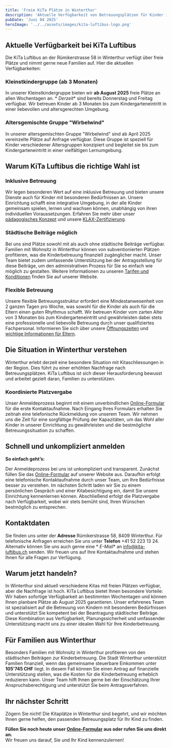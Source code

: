 ```yaml
---
title: 'Freie KiTa Plätze in Winterthur'
description: 'Aktuelle Verfügbarkeit von Betreuungsplätzen für Kinder in der KiTa Luftibus Winterthur'
pubDate: 'Juni 04 2025'
heroImage: '../../assets/images/kita-luftibus-logo.png'
---
```


## Aktuelle Verfügbarkeit bei KiTa Luftibus

Die KiTa Luftibus an der Rümikerstrasse 58 in Winterthur verfügt über freie Plätze und nimmt gerne
neue Familien auf. Hier die aktuellen Verfügbarkeiten:

### Kleinstkindergruppe (ab 3 Monaten)

In unserer Kleinstkindergruppe bieten wir **ab August 2025** freie Plätze an allen Wochentagen an. *
*Derzeit** sind bereits Donnerstag und Freitag verfügbar. Wir betreuen Kinder ab 3 Monaten bis zum
Kindergarteneintritt in einer liebevollen und altersgerechten Umgebung.

### Altersgemischte Gruppe "Wirbelwind"

In unserer altersgemischten Gruppe "Wirbelwind" sind ab April 2025 vereinzelte Plätze auf Anfrage
verfügbar. Diese Gruppe ist speziell für Kinder verschiedener Altersgruppen konzipiert und begleitet
sie bis zum Kindergarteneintritt in einer vielfältigen Lernumgebung.

## Warum KiTa Luftibus die richtige Wahl ist

### Inklusive Betreuung

Wir legen besonderen Wert auf eine inklusive Betreuung und bieten unsere Dienste auch für Kinder mit
besonderen Bedürfnissen an. Unsere Einrichtung schafft eine integrative Umgebung, in der alle Kinder
gemeinsam spielen, lernen und wachsen können, unabhängig von ihren individuellen Voraussetzungen.
Erfahren Sie mehr über unser [pädagogisches Konzept](/paedagogisches-konzept) und
unsere [KLAX-Zertifizierung](/paedagogisches-konzept/klax-zertifizierung).

### Städtische Beiträge möglich

Bei uns sind Plätze sowohl mit als auch ohne städtische Beiträge verfügbar. Familien mit Wohnsitz in
Winterthur können von subventionierten Plätzen profitieren, was die Kinderbetreuung finanziell
zugänglicher macht. Unser Team bietet zudem umfassende Unterstützung bei der Antragsstellung für
diese Beiträge, um den administrativen Prozess für Sie so einfach wie möglich zu gestalten. Weitere
Informationen zu unseren [Tarifen und Konditionen](/tarife-und-informationen) finden Sie auf unserer
Website.

### Flexible Betreuung

Unsere flexible Betreuungsstruktur erfordert eine Mindestanwesenheit von 2 ganzen Tagen pro Woche,
was sowohl für die Kinder als auch für die Eltern einen guten Rhythmus schafft. Wir betreuen Kinder
vom zarten Alter von 3 Monaten bis zum Kindergarteneintritt und gewährleisten dabei stets eine
professionelle und liebevolle Betreuung durch unser qualifiziertes Fachpersonal. Informieren Sie
sich über unsere [Öffnungszeiten](/tarife-und-informationen/oeffnungszeiten)
und [wichtige Informationen für Eltern](/tarife-und-informationen/wissenswertes-fuer-eltern).

## Die Situation in Winterthur verstehen

Winterthur erlebt derzeit eine besondere Situation mit Kitaschliessungen in der Region. Dies führt
zu einer erhöhten Nachfrage nach Betreuungsplätzen. KiTa Luftibus ist sich dieser Herausforderung
bewusst und arbeitet gezielt daran, Familien zu unterstützen.

### Koordinierte Platzvergabe

Unser Anmeldeprozess beginnt mit einem
unverbindlichen [Online-Formular](/verfuegbare-plaetze-und-anmeldung) für die erste Kontaktaufnahme.
Nach Eingang Ihres Formulars erhalten Sie zeitnah eine telefonische Rückmeldung von unserem Team.
Wir nehmen uns die Zeit für eine sorgfältige Prüfung der Kapazitäten, um das Wohl aller Kinder in
unserer Einrichtung zu gewährleisten und die bestmögliche Betreuungssituation zu schaffen.

## Schnell und unkompliziert anmelden

**So einfach geht’s:**

Der Anmeldeprozess bei uns ist unkompliziert und transparent. Zunächst füllen Sie
das [Online-Formular](/verfuegbare-plaetze-und-anmeldung) auf unserer Website aus. Daraufhin erfolgt
eine telefonische Kontaktaufnahme durch unser Team, um Ihre Bedürfnisse besser zu verstehen. Im
nächsten Schritt laden wir Sie zu einem persönlichen Gespräch und einer Kitabesichtigung ein, damit
Sie unsere Einrichtung kennenlernen können. Abschließend erfolgt die Platzvergabe nach
Verfügbarkeit, wobei wir stets bemüht sind, Ihren Wünschen bestmöglich zu entsprechen.

## Kontaktdaten

Sie finden uns unter der **Adresse** Rümikerstrasse 58, 8409 Winterthur. Für telefonische Anfragen
erreichen Sie uns unter **Telefon** +41 52 223 13 24. Alternativ können Sie uns auch gerne eine *
*E-Mail** an info@kita-luftibus.ch senden. Wir freuen uns auf Ihre Kontaktaufnahme und stehen Ihnen
für alle Fragen zur Verfügung.

## Warum jetzt handeln?

In Winterthur sind aktuell verschiedene Kitas mit freien Plätzen verfügbar, aber die Nachfrage ist
hoch. KiTa Luftibus bietet Ihnen besondere Vorteile: Wir haben sofortige Verfügbarkeit an bestimmten
Wochentagen und können Ihnen planbare Plätze ab August 2025 garantieren. Unser erfahrenes Team ist
spezialisiert auf die Betreuung von Kindern mit besonderen Bedürfnissen und unterstützt Sie
kompetent bei der Beantragung städtischer Beiträge. Diese Kombination aus Verfügbarkeit,
Planungssicherheit und umfassender Unterstützung macht uns zu einer idealen Wahl für Ihre
Kinderbetreuung.

## Für Familien aus Winterthur

Besonders Familien mit Wohnsitz in Winterthur profitieren von den städtischen Beiträgen zur
Kinderbetreuung. Die Stadt Winterthur unterstützt Familien finanziell, wenn das gemeinsame
steuerbare Einkommen unter **105'745 CHF** liegt. In diesem Fall können Sie einen Antrag auf
finanzielle Unterstützung stellen, was die Kosten für die Kinderbetreuung erheblich reduzieren kann.
Unser Team hilft Ihnen gerne bei der Einschätzung Ihrer Anspruchsberechtigung und unterstützt Sie
beim Antragsverfahren.

## Ihr nächster Schritt

Zögern Sie nicht! Die Kitaplätze in Winterthur sind begehrt, und wir möchten Ihnen gerne helfen, den
passenden Betreuungsplatz für Ihr Kind zu finden.

**Füllen Sie noch heute unser [Online-Formular](/verfuegbare-plaetze-und-anmeldung) aus oder rufen
Sie uns direkt an.**  
Wir freuen uns darauf, Sie und Ihr Kind kennenzulernen!
